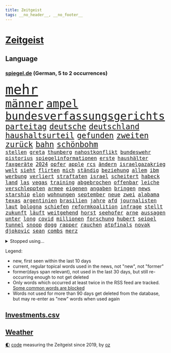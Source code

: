 ```yaml
---
title: Zeitgeist
tags: __no_header__, __no_footer__
---
```


# [Zeitgeist](https://oliz.io/zeitgeist/)

## Language

<h3><a href="https://www.spiegel.de" target="_blank">spiegel.de</a> (German, 5 to 2 occurrences)</h3>
<p style="font-family:monospace">
<span style="font-size:32pt"><a href="news_links.html#mehr" class="current">mehr</a></span>
<br>
<span style="font-size:25pt"><a href="news_links.html#männer" class="current">männer</a></span>
<span style="font-size:25pt"><a href="news_links.html#ampel" class="current">ampel</a></span>
<span style="font-size:25pt"><a href="news_links.html#bundesverfassungsgerichts" class="new">bundesverfassungsgerichts</a></span>
<br>
<span style="font-size:18pt"><a href="news_links.html#parteitag" class="current">parteitag</a></span>
<span style="font-size:18pt"><a href="news_links.html#deutsche" class="current">deutsche</a></span>
<span style="font-size:18pt"><a href="news_links.html#deutschland" class="current">deutschland</a></span>
<span style="font-size:18pt"><a href="news_links.html#haushaltsurteil" class="new">haushaltsurteil</a></span>
<span style="font-size:18pt"><a href="news_links.html#gefunden" class="current">gefunden</a></span>
<span style="font-size:18pt"><a href="news_links.html#zweiten" class="current">zweiten</a></span>
<span style="font-size:18pt"><a href="news_links.html#zurück" class="current">zurück</a></span>
<span style="font-size:18pt"><a href="news_links.html#bahn" class="current">bahn</a></span>
<span style="font-size:18pt"><a href="news_links.html#schönbohm" class="current">schönbohm</a></span>
<br>
<span style="font-size:12pt"><a href="news_links.html#stellen" class="current">stellen</a></span>
<span style="font-size:12pt"><a href="news_links.html#greta" class="current">greta</a></span>
<span style="font-size:12pt"><a href="news_links.html#thunberg" class="current">thunberg</a></span>
<span style="font-size:12pt"><a href="news_links.html#nahostkonflikt" class="current">nahostkonflikt</a></span>
<span style="font-size:12pt"><a href="news_links.html#bundeswehr" class="current">bundeswehr</a></span>
<span style="font-size:12pt"><a href="news_links.html#pistorius" class="current">pistorius</a></span>
<span style="font-size:12pt"><a href="news_links.html#spiegelinformationen" class="current">spiegelinformationen</a></span>
<span style="font-size:12pt"><a href="news_links.html#erste" class="current">erste</a></span>
<span style="font-size:12pt"><a href="news_links.html#haushälter" class="current">haushälter</a></span>
<span style="font-size:12pt"><a href="news_links.html#faxgeräte" class="current">faxgeräte</a></span>
<span style="font-size:12pt"><a href="news_links.html#2024" class="current">2024</a></span>
<span style="font-size:12pt"><a href="news_links.html#opfer" class="current">opfer</a></span>
<span style="font-size:12pt"><a href="news_links.html#apple" class="current">apple</a></span>
<span style="font-size:12pt"><a href="news_links.html#rcs" class="new">rcs</a></span>
<span style="font-size:12pt"><a href="news_links.html#ändern" class="current">ändern</a></span>
<span style="font-size:12pt"><a href="news_links.html#israelgazakrieg" class="current">israelgazakrieg</a></span>
<span style="font-size:12pt"><a href="news_links.html#welt" class="current">welt</a></span>
<span style="font-size:12pt"><a href="news_links.html#sieht" class="current">sieht</a></span>
<span style="font-size:12pt"><a href="news_links.html#flirten" class="new">flirten</a></span>
<span style="font-size:12pt"><a href="news_links.html#mich" class="current">mich</a></span>
<span style="font-size:12pt"><a href="news_links.html#ständig" class="current">ständig</a></span>
<span style="font-size:12pt"><a href="news_links.html#beziehung" class="current">beziehung</a></span>
<span style="font-size:12pt"><a href="news_links.html#allem" class="current">allem</a></span>
<span style="font-size:12pt"><a href="news_links.html#ibm" class="new">ibm</a></span>
<span style="font-size:12pt"><a href="news_links.html#werbung" class="current">werbung</a></span>
<span style="font-size:12pt"><a href="news_links.html#verliert" class="current">verliert</a></span>
<span style="font-size:12pt"><a href="news_links.html#straftaten" class="current">straftaten</a></span>
<span style="font-size:12pt"><a href="news_links.html#israel" class="current">israel</a></span>
<span style="font-size:12pt"><a href="news_links.html#scheitert" class="current">scheitert</a></span>
<span style="font-size:12pt"><a href="news_links.html#habeck" class="current">habeck</a></span>
<span style="font-size:12pt"><a href="news_links.html#land" class="current">land</a></span>
<span style="font-size:12pt"><a href="news_links.html#las" class="current">las</a></span>
<span style="font-size:12pt"><a href="news_links.html#vegas" class="current">vegas</a></span>
<span style="font-size:12pt"><a href="news_links.html#training" class="current">training</a></span>
<span style="font-size:12pt"><a href="news_links.html#abgebrochen" class="current">abgebrochen</a></span>
<span style="font-size:12pt"><a href="news_links.html#offenbar" class="current">offenbar</a></span>
<span style="font-size:12pt"><a href="news_links.html#leiche" class="current">leiche</a></span>
<span style="font-size:12pt"><a href="news_links.html#verschleppten" class="current">verschleppten</a></span>
<span style="font-size:12pt"><a href="news_links.html#armee" class="current">armee</a></span>
<span style="font-size:12pt"><a href="news_links.html#eigenen" class="current">eigenen</a></span>
<span style="font-size:12pt"><a href="news_links.html#angaben" class="current">angaben</a></span>
<span style="font-size:12pt"><a href="news_links.html#bringen" class="current">bringen</a></span>
<span style="font-size:12pt"><a href="news_links.html#news" class="current">news</a></span>
<span style="font-size:12pt"><a href="news_links.html#starship" class="new">starship</a></span>
<span style="font-size:12pt"><a href="news_links.html#elon" class="current">elon</a></span>
<span style="font-size:12pt"><a href="news_links.html#wohnungen" class="current">wohnungen</a></span>
<span style="font-size:12pt"><a href="news_links.html#september" class="current">september</a></span>
<span style="font-size:12pt"><a href="news_links.html#neue" class="current">neue</a></span>
<span style="font-size:12pt"><a href="news_links.html#zwei" class="current">zwei</a></span>
<span style="font-size:12pt"><a href="news_links.html#alabama" class="new">alabama</a></span>
<span style="font-size:12pt"><a href="news_links.html#texas" class="current">texas</a></span>
<span style="font-size:12pt"><a href="news_links.html#argentinien" class="current">argentinien</a></span>
<span style="font-size:12pt"><a href="news_links.html#brasilien" class="current">brasilien</a></span>
<span style="font-size:12pt"><a href="news_links.html#jahre" class="current">jahre</a></span>
<span style="font-size:12pt"><a href="news_links.html#afd" class="current">afd</a></span>
<span style="font-size:12pt"><a href="news_links.html#journalisten" class="current">journalisten</a></span>
<span style="font-size:12pt"><a href="news_links.html#laut" class="current">laut</a></span>
<span style="font-size:12pt"><a href="news_links.html#bologna" class="new">bologna</a></span>
<span style="font-size:12pt"><a href="news_links.html#schiefen" class="new">schiefen</a></span>
<span style="font-size:12pt"><a href="news_links.html#reformkoalition" class="new">reformkoalition</a></span>
<span style="font-size:12pt"><a href="news_links.html#infrage" class="current">infrage</a></span>
<span style="font-size:12pt"><a href="news_links.html#stellt" class="current">stellt</a></span>
<span style="font-size:12pt"><a href="news_links.html#zukunft" class="current">zukunft</a></span>
<span style="font-size:12pt"><a href="news_links.html#läuft" class="current">läuft</a></span>
<span style="font-size:12pt"><a href="news_links.html#weitgehend" class="current">weitgehend</a></span>
<span style="font-size:12pt"><a href="news_links.html#horst" class="current">horst</a></span>
<span style="font-size:12pt"><a href="news_links.html#seehofer" class="current">seehofer</a></span>
<span style="font-size:12pt"><a href="news_links.html#arne" class="current">arne</a></span>
<span style="font-size:12pt"><a href="news_links.html#aussagen" class="current">aussagen</a></span>
<span style="font-size:12pt"><a href="news_links.html#unter" class="current">unter</a></span>
<span style="font-size:12pt"><a href="news_links.html#long" class="current">long</a></span>
<span style="font-size:12pt"><a href="news_links.html#covid" class="current">covid</a></span>
<span style="font-size:12pt"><a href="news_links.html#millionen" class="current">millionen</a></span>
<span style="font-size:12pt"><a href="news_links.html#forschung" class="current">forschung</a></span>
<span style="font-size:12pt"><a href="news_links.html#hubert" class="current">hubert</a></span>
<span style="font-size:12pt"><a href="news_links.html#seipel" class="new">seipel</a></span>
<span style="font-size:12pt"><a href="news_links.html#tunnel" class="current">tunnel</a></span>
<span style="font-size:12pt"><a href="news_links.html#snoop" class="new">snoop</a></span>
<span style="font-size:12pt"><a href="news_links.html#dogg" class="new">dogg</a></span>
<span style="font-size:12pt"><a href="news_links.html#rapper" class="current">rapper</a></span>
<span style="font-size:12pt"><a href="news_links.html#rauchen" class="current">rauchen</a></span>
<span style="font-size:12pt"><a href="news_links.html#atpfinals" class="new">atpfinals</a></span>
<span style="font-size:12pt"><a href="news_links.html#novak" class="current">novak</a></span>
<span style="font-size:12pt"><a href="news_links.html#djokovic" class="current">djokovic</a></span>
<span style="font-size:12pt"><a href="news_links.html#sean" class="current">sean</a></span>
<span style="font-size:12pt"><a href="news_links.html#combs" class="new">combs</a></span>
<span style="font-size:12pt"><a href="news_links.html#merz" class="current">merz</a></span>
</p>
<details>
<summary>Stopped using...</summary>
<p class="former" style="font-size:12pt">
regel(1122) wirkte(1121) erzielt(1120) hinweisen(1120) versprach(1120) draußen(1119) fünfte(1119) identifiziert(1119) sex(1119) konzept(1118) verfolgen(1118) 2022(1117) brücke(1117) joachim(1117) mittelmeer(1117) nawalny(1117) gestoßen(1116) hinterher(1116) kardinal(1116) untersagt(1116) widerspricht(1116) bessere(1115) erfahren(1115) gelassen(1115) konflikte(1115) smith(1115) 22(1114) außen(1114) bayerische(1114) bidens(1114) egal(1114) florida(1114) verändert(1114) aufstieg(1113) entdeckte(1113) hieß(1113) szenen(1113) tiefe(1113) vieler(1113) wahrheit(1113) wolle(1113) überlebt(1113) erwartungen(1112) geheimnis(1112) pocht(1112) rand(1112) spdpolitiker(1112) weltweite(1112) zurzeit(1112) amerikaner(1111) beteiligten(1111) englische(1111) erfasst(1111) preisen(1111) roman(1111) verbreitet(1111) verlässt(1111) wechseln(1111) angeblichen(1110) drohungen(1110) künftigen(1110) mai(1110) maß(1110) trafen(1110) zahlung(1110) besucher(1109) illegal(1109) islamischer(1109) schwierigkeiten(1109) bestätigen(1108) jüngeren(1108) bekamen(1107) bull(1107) indes(1107) engagement(1106) fund(1106) glücklich(1106) lügen(1106) netzwerk(1106) organisation(1106) pflanzen(1106) satz(1106) lebte(1105) brite(1104) brutal(1104) saarland(1104) unbedingt(1104) versuchte(1104) warschau(1104) halb(1103) toter(1103) töten(1103) enden(1102) erlitt(1102) hielten(1102) verfehlt(1102) beiträge(1101) bürgermeisterin(1101) haaland(1101) nase(1101) triumph(1101) 1500(1100) extremen(1099) geprägt(1099) licht(1099) überleben(1099) gang(1098) spannungen(1098) einnahmen(1096) stelle(1096) änderungen(1096) echten(1095) einschätzung(1095) erfolgreichsten(1095) regelung(1094) behalten(1092) monats(1092) em(1091) leider(1091) rechtsstreit(1091) syrer(1091) großem(1090) analysiert(1087) stellung(1086) atomkraft(1085) enorme(1085) fortsetzung(1085) prognose(1085) rang(1084) schaut(1082) zeigten(1080) finanzielle(1079) verständnis(1078) empfangen(1067) verpasste(1067) ausgaben(1066) herausforderungen(1065) drohne(1061) ära(1061) heidelberg(1030) lieferketten(1023) extremwetter(988) skandale(978) westlichen(923) stoltenberg(918) unfälle(899) kontinent(881) serbien(878) sammelt(863) tricks(862) schwäche(861) seither(857) arte(852) ausnahme(851) lebensmitteln(850) rechtens(840) mächtigen(836) landsleute(826) inszenieren(825) technischen(823) erfolgreichste(818) dörfer(815) 20000(810) kameras(808) schlafen(789) gewohnt(788) börsen(787) gemeinschaft(783) world(782) diebe(780) gleichen(766) konflikts(764) radikalen(764) worum(760) krankenkassen(748) wichtiges(743) siebten(742) 41(729) euländer(726) stadtteil(715) trip(712) museen(700) promis(698) zustande(694) piloten(691) 87(688) frühe(680) aufgestellt(675) heikel(666) beschäftigen(657) kahn(654) bonn(653) geplatzt(650) erneuert(642) streiken(642) aufhören(624) brüder(622) 40000(619) transparenz(618) sklaverei(607) gestärkt(603) schildern(601) erneuerbare(596) spiegelbildungsnewsletter(595) starkregen(593) arbeitsbedingungen(588) herzen(586) starkes(581) messerattacke(580) modernen(580) günstige(576) indem(569) handys(568) crew(567) abgrund(566) boxen(565) ertrinken(557) zugänglich(556) dahin(544) psychiatrie(542) zentrale(541) hitze(537) zustände(536) steuerhinterziehung(534) erleichtert(527) angeschlagenen(524) bedrohte(516) reporterin(515) schwächen(515) joshua(513) stockholm(513) tiefer(512) olympischen(501) jimmy(499) gelöscht(497) setzten(495) grün(491) partnerin(487) bleibe(484) geste(484) stören(477) gehirn(459) geheime(457) vereinbarten(451) mithalten(445) ron(445) verschärfung(439) 63(436) wünsche(436) farben(424) gewässer(423) rätseln(422) freigegeben(415) bewusstlos(408) kollege(405) bulgarien(404) historisches(404) indiens(404) drohung(403) rose(402) stärkere(397) haustier(396) wählt(395) erleichtern(391) wohnungsbau(388) überraschenden(387) ignoriert(385) staatsanwalt(385) abgestimmt(384) 300000(383) prigoschin(383) männliche(382) beobachtungen(381) entführen(381) freundschaft(380) prien(380) karriereberaterin(378) 23jährige(372) gefangenen(372) forscht(371) alice(367) verehrt(364) doping(361) ioc(361) abgeben(355) ulm(352) staates(350) häufigsten(349) jets(349) langsamer(342) johnny(341) meisterschaft(340) pop(339) süß(336) überlebende(336) dfbelf(333) youtuber(333) abwehr(332) airbus(332) apotheken(326) madonna(325) dunkelheit(324) mächtige(324) überprüfen(324) legten(323) größeren(319) erheben(318) wunderbare(318) perfekten(314) abgewiesen(313) dreier(312) gefälschten(311) legendäre(311) tauchte(311) jva(309) erfährt(306) 28jähriger(305) community(305) veränderte(305) venedig(302) ladung(298) dieb(297) genehmigungen(297) boom(294) ressourcen(293) erliegen(292) oldtimer(292) plätze(292) christdemokraten(290) geschäften(286) brust(285) botschafterin(283) heiligen(281) wasserstoff(281) verdächtigt(280) jason(278) entsprechende(277) wettlauf(275) akt(273) jahrestag(267) dom(266) angemeldet(265) stein(265) landtagswahl(264) verbrannt(262) überprüfung(262) geständnis(260) unruhe(259) bär(257) generäle(257) vermittler(257) usbürger(255) loswerden(254) weh(253) wölfe(251) nachbarschaft(247) nordstreampipelines(242) spiegelrecherchen(242) kehren(239) anlagen(238) elfjährige(235) höhepunkt(235) studiert(235) ulrike(235) athletinnen(233) wetterphänomen(233) älteren(231) gejagt(230) kassen(230) wach(227) 40jähriger(223) beschreiben(223) wiederum(223) ebrahim(222) lübeck(222) umsetzen(222) bier(221) downing(221) parlamentswahlen(221) geknackt(218) militanten(218) niederländischer(218) wasserwerfer(218) beleg(217) vereinte(217) hauseigentümer(216) kippen(216) kollabiert(216) mannheim(215) erling(214) existenz(212) leck(212) behindern(211) ecuador(211) raubtier(211) stabilisieren(210) 2027(209) lobte(208) emqualifikation(206) arten(205) höhenflug(204) militärstützpunkt(204) modi(204) set(204) erdöl(203) exparteichef(203) fluggesellschaften(203) referendum(203) augenzeugen(202) nirgendwo(202) absolute(201) oberbayern(200) deutlicher(199) dreh(198) staatsbürger(197) verbringt(197) östlichen(197) trümmerfeld(194) vertretung(194) weicht(194) betrugsmasche(193) festival(192) nationalkonservative(192) abgewendet(191) nachts(191) schlechtes(189) söldner(189) depp(188) inter(188) lasse(188) 55jährigen(186) 8000(185) beine(185) belgische(185) blutigen(185) getrieben(185) kremlkritiker(184) breit(182) erstem(182) forscherin(182) gefangenenaustausch(182) gerichtlich(182) grenzkontrollen(182) mitarbeitenden(182) erforscht(181) luxus(181) überfahren(181) jagen(180) behauptungen(177) a5(176) bewerbung(176) blau(176) buchen(176) vergeltung(176) erging(175) katrin(175) radikalisierung(175) 97(174) bestandteil(174) feinde(174) zulässig(174) geht's(173) terrorismus(173) branchenverband(172) menschenmenge(171) fabian(170) hamburgs(170) balkan(169) feministinnen(169) lied(169) stöhnen(169) bescheren(168) beteiligte(168) florenz(167) jederzeit(166) herum(165) massen(165) 260(164) infolge(164) landtagswahlen(164) niño(164) sparkassen(164) vorgenommen(163) weidel(163) badeunfall(162) füßen(160) übersehen(160) neuwahlen(159) thyssenkrupp(158) verschmutzung(157) werken(157) begraben(156) fünfjähriger(156) opernsängerin(156) vietnam(155) exekutiert(154) internetstars(154) skandieren(154) rettungskräften(153) rekorde(152) versagte(151) ausschließen(150) etabliert(150) motivieren(150) temperaturrekorde(150) kennzeichen(149) mangelnder(149) matteo(148) polizeikontrolle(148) aufheben(147) cartoonisten(147) endrunde(147) fußfessel(147) scarlett(146) spielerin(146) bildschirme(145) höchstens(145) politologe(145) südlich(145) stadtverwaltung(144) bella(143) qualifiziert(143) 30jährigen(142) lukas(142) pflegerin(141) abschrecken(140) gleichstellung(140) balkon(139) familienvater(139) vučić(139) beseitigen(138) ngos(138) wird’s(138) marschflugkörper(137) bisse(136) defizite(136) gabriel(136) anschluss(134) kapitalismus(134) schlechteste(134) ironman(133) saftig(133) sanieren(133) überdurchschnittlich(133) profitierten(132) rammstein(132) lösbar(131) rammsteinfrontmann(131) romane(131) ungefähr(131) cdupolitikerin(130) südukraine(130) schmerz(129) bundestagsabgeordnete(128) thore(128) unionspolitiker(128) drückt(127) durchgreifen(127) entsorgt(127) friedensnobelpreisträger(127) häusern(127) steve(125) lindemanns(124) angelaufen(123) auswärtiges(123) bartsch(123) polizeigewerkschaft(123) bemerkbar(122) beschuldigter(122) dortigen(122) massiver(122) vernetzen(122) landkreise(121) quellen(121) schwach(121) spaghetti(121) abgesehen(120) gasversorgung(120) schadens(120) verbrauchern(120) verzögern(119) unwahrheiten(118) hetzt(117) entsprechend(115) voraussichtlich(115) rundfunk(114) terrormiliz(114) trends(114) leuchtet(113) lichtblick(113) zutaten(113) beißt(112) erweitert(111) hohem(111) locker(111) beliebten(110) csuchef(110) versenkt(110) vermittelt(109) bodensee(108) einbrecher(108) aufatmen(107) clemens(107) dehydrierung(106) klischees(106) cduchefs(105) metas(105) perfide(105) seele(105) supermärkte(104) streichung(102) strenger(102) substanz(102) 7000(101) buffet(101) charmeoffensive(101) gewinnerin(101) hacken(101) heim(101) kühlen(101) afderfolge(100) friedensabkommen(100) lagen(100) teuerste(100) therapie(100) ausgestiegen(99) diabetes(99) journalistin(99) militärisch(99) negativen(99) staatsbürgern(99) vergangene(98) baseball(97) weltrekorde(97) iranischer(96) jagt(96) korrigieren(96) reservisten(96) zollbeamte(96) selenskyjs(95) showdown(95) dominanz(94) gegeneinander(94) haftet(94) julia(94) kultusminister(94) mobilfunk(94) verkraften(94) freiwilliger(93) anlaufstelle(92) ansonsten(92) mclaren(92) maximal(91) mittelalter(91) spende(91) verpflichtend(91) einsatzbereit(90) korridor(90) unsicherheit(90) verstappens(90) ausbeutung(89) erlebten(89) fußballzweitligist(89) kleintransporter(89) tierfotos(89) braunbärin(88) dahinterstecken(88) jungs(88) messis(88) psyche(88) sechsstellige(88) zahlungsmittel(88) entstand(87) exxonmobil(87) geschummelt(87) perfiden(87) säugetiere(87) umging(87) vorfalls(87) aufgestellten(86) ergründen(86) meile(86) ussenatoren(86) wider(86) überweisen(86) alexanderplatz(85) ehrenpräsident(85) erfolgsgeschichte(85) gesetzlich(85) tragisches(85) weltsicht(85) wmgold(85) klimaforscher(84) schwarzmeerflotte(84) gaspreis(83) schraubt(83) verschobene(83) ausmaßes(82) günzburg(82) lutz(82) netanyahus(82) superlative(82) tagesgeld(82) town(82) erzkonservativen(81) friedliche(81) gene(81) henderson(81) hilferuf(81) fußballgeschichte(80) bono(79) gelüftet(79) hinabgestürzt(79) häftling(79) männlichkeit(79) nordkoreanische(79) unermüdlich(79) deckung(78) gesunden(78) musikfestival(78) regierungsgegner(78) weltraum(78) afc(77) ernten(77) finanzmarkt(77) pds(77) schrecklichen(77) terroranschlag(77) tirana(77) einfrieren(76) fahrverbot(76) kriegsgefangene(76) 350(75) brustkrebs(75) erlaubnis(75) hühnern(75) mau(75) pragmatische(75) produktionshalle(75) widerlegen(75) zement(75) kriegsschauplatz(74) verweigerten(74) videotagebuch(74) vorgesetzte(74) wölfen(74) flugabwehrsysteme(73) klubpräsident(73) körperliche(73) usrapper(73) amber(72) heard(72) puppen(72) verbergen(72) vielversprechende(72) zwiebeln(72) flüchtlingsboote(71) hochsommer(71) stemmt(71) wettern(71) algen(70) austria(70) inside(70) missglückte(70) smartphonesucht(70) unbeeindruckt(70) zaubert(70) zähen(70) bargeld(69) betonblöcken(69) betrieben(69) einigten(69) kolportiert(69) schutzräumen(69) travemünde(69) volkswirtschaft(69) 195(68) erdtrabanten(68) erzrivalen(68) mary(68) nirgends(68) pharmakonzern(68) reutlingen(68) schiitenmiliz(68) zweifachen(68) gegenmodell(67) inhalt(67) parteiausschluss(67) riesiges(67) verhandlungspartner(67) weltgeschichte(67) anwälten(66) bayernwahl(66) berufswahl(66) bester(66) krimi(66) kurzerhand(66) nickel(66) praxistest(66) tiefstand(66) a1(65) bevorsteht(65) express(65) golfplätze(65) moscheen(65) negative(65) packungen(65) raumfahrer(64) bedeutende(63) besorgniserregenden(63) resistent(63) starspieler(63) technisch(63) touristische(63) pannen(62) drogenmafia(61) faesers(61) fantasien(61) fettleibigkeit(61) geraumer(61) meereis(61) südpol(61) unten(61) zweitgrößte(61) bbc(60) brunsbüttel(60) freizeitsportler(60) heimwm(60) raketenabwehrsystem(60) dasselbe(59) erkannte(59) fakultäten(59) mehrheitlich(59) weltranglistenersten(59) year(59) fingen(58) gamer(58) publikums(58) trinkwasserversorgung(58) versicherten(58) ausgeraubt(57) automatischen(57) country(57) dreijährige(57) englisch(57) garden(57) immobilienunternehmen(57) kremlkritikers(57) latenightshow(57) verzehren(57) bundesfinanzministerium(56) dmytro(56) eiffelturm(56) einigkeit(56) posiert(56) rennfahrer(56) schlugen(56) tvsender(56) verhängen(56) buchpreis(55) gefälschte(55) gewagt(55) olearius(55) pflügen(55) raumsonde(55) fraktionschefs(54) gewöhnt(54) hang(54) nadia(54) arrow(53) berger(53) hühner(53) miliz(53) schmälern(53) sperma(53) teilten(53) tshirts(53) badenwürttembergische(52) feste(52) jorge(52) jugendorganisation(52) konstellation(52) kumpel(52) urheber(52) vilda(52) 650(51) 750(51) abgesetzt(51) fat(51) früherkennung(51) indiz(51) auszugeben(50) bestätigung(50) engagierte(50) gondel(50) höhle(50) opferzahlen(50) rumänische(50) rückgänge(50) tabellenspitze(50) walmart(50) bundesligaspiel(49) häufige(49) türmer(49) besserung(48) produktivität(48) reuschenbach(48) sigmar(48) aquadom(47) entdeckten(47) frisches(47) miserabel(47) müde(47) zentral(47) fluchtwege(46) geschlossener(46) kanal(46) lenken(46) neandertaler(46) neandertalern(46) gymnasium(45) lkwunfall(45) schneemangel(45) windigen(45) abwehrspieler(44) aufwendig(44) drehtage(44) dreistelliger(44) inakzeptabel(44) nobelpreis(44) trickst(44) geglaubte(43) gemeinschaftlichen(43) muslimische(43) nummernschilder(43) welttournee(43) 120000(42) aiwangers(42) berichteten(42) boxenstopp(42) konzertfilm(42) liebevollen(42) nszeit(42) unschuldig(42) boeing(41) breaking(41) brunnen(41) charlotte(41) turnen(41) überraschte(41) a100(40) aleksander(40) eindringlinge(40) eröffneten(40) letztere(40) uefapräsident(40) umdrehen(40) zulauf(40) čeferin(40) afdfraktion(39) aßen(39) haustiere(39) kimmich(39) marathon(39) serbiens(39) spareinlagen(39) jumbo(38) scherz(38) sophie(38) süßes(38) vizeregierungschef(38) beschweren(37) bundesbankchef(37) fiskus(37) geschützte(37) jean(37) margaritaville(37) nagel(37) äußerten(37) bebte(36) estlands(36) gebot(36) irrte(36) peinliche(36) pflichtsieg(36) spätsommer(36) wovor(36) dopings(35) geschehnissen(35) grundstück(35) harsche(35) marrakesch(35) preisverfall(35) reinhold(35) erzeugt(34) leroy(34) massenproteste(34) satellitentechnik(34) auffahrunfall(33) desaströs(33) eingebracht(33) familienmitglieder(33) 63jährige(32) bordeaux(32) castingsystem(32) guinessbuch(32) meldung(32) perfides(32) shortlist(32) übernahm(32) rechtfertigen(31) arbeitserlaubnis(30) augenscheinlich(30) einzustellen(30) gerd(30) bloßen(29) bundestagspräsidium(29) dreifacher(29) gestiegene(29) grafische(29) zuverlässig(29) cumexprozess(28) deutschpolnischen(28) profiteure(28) spiegelrekonstruktion(28) tierschützern(28) umtreibt(28) unbehagen(28) albanien(27) armeniens(27) harren(27) hunters(27) kaukasusregion(27) konzentriert(27) nachhaltiger(27) pedo(27) verheiratet(27) volksbefreiungsarmee(27) asteroiden(26) australier(26) gebrochenen(26) gewaltigen(26) gezielten(26) staub(26) westdeutschland(26) engpässe(25) gesenkt(25) katastrophalen(25) pädosexuelle(25) voralpen(25) weiterleben(25) 2028(24) ankam(24) flugzeugtoilette(24) jahrzehntelange(24) kamerun(24) entzug(23) grenzregion(23) hybris(23) krisenherde(23) nasasonde(23) reichstag(23) röhre(23) zinssatz(23) zuwanderer(23) 43(22) 90jährige(22) ansprüche(22) bubble(22) mikroplastik(22) gelähmt(21) kopfüber(21) mehrjähriger(21) neulinge(21) solidarisiert(21) testfall(21) 2003(20) attraktiven(20) frauenquote(20) mobilfunknetze(20) südchinesischen(20) veröffentlichung(20) knappen(19) musikerin(19) stahlsparte(19) teilverkauf(19) vr(19) regierungswechsel(18) weltstadt(18) eingeschleust(17) messner(17) schert(17) tödlichsten(17) verkehrsknoten(17) bemühungen(16) deeskalation(16) eberhard(16) eukommissar(16) jurgalski(16) techkonzerne(16) warme(16) 199(15) eintrafen(15) eliud(15) grenzschutz(15) kipchoge(15) klarheit(15) lenkt(15) polizeischutz(15) volkes(15) wartelisten(15) furcht(14) lauteste(14) neuerung(14) ruhig(14) ungeschlagene(14) westbalkan(14) formel1weltmeister(13) gegenfahrbahn(13) parken(13) selbsternannte(13) aufsichtsratschef(12) einberufen(12) formhoch(12) höchster(12) kongress(12) physiker(12) behoben(11) böse(11) commerzbank(11) großraum(11) itausfall(11) loslassen(11) mccarthy(11) verordnet(11) zusammenschluss(11) überfüllten(11)
</p>
</details>
<p>Legend:
<ul>
<li><span class="new">new</span>, first seen within the last 10 days</li>
<li><span class="current">current</span>, regular topical words used in the news, not "new", not "former"</li>
<li><span class="former">former(days span relevant)</span>, not used in the last 30 days, but still re-occurring enough to not get deleted</li>
<li>Only words which occurred at least twice in the RSS feed are tracked. <a href="language/filters.py">Some common words are blocked</a></li>
<li>Words not used for more than 90 days get deleted from the database, but may re-enter as "new" words when used again</li>
</ul>
</p>

## [Investments](investments.html)[.csv](investments.csv)

## [Weather](weather.html)

<footer>
<a href="javascript:toggleTheme()" class="nav">🌓</a>
<a href="https://github.com/ooz/zeitgeist">code</a> measuring the Zeitgeist since 2019, by <a href="https://oliz.io">oz</a>
</footer>
